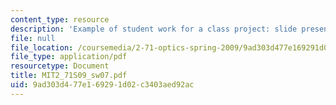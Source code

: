 ```yaml
---
content_type: resource
description: 'Example of student work for a class project: slide presentation on '
file: null
file_location: /coursemedia/2-71-optics-spring-2009/9ad303d477e169291d02c3403aed92ac_MIT2_71S09_sw07.pdf
file_type: application/pdf
resourcetype: Document
title: MIT2_71S09_sw07.pdf
uid: 9ad303d4-77e1-6929-1d02-c3403aed92ac
---
```

